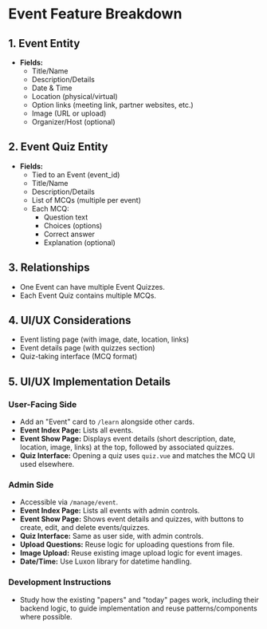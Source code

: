 # Event Feature Breakdown

## 1. Event Entity

- **Fields:**
  - Title/Name
  - Description/Details
  - Date & Time
  - Location (physical/virtual)
  - Option links (meeting link, partner websites, etc.)
  - Image (URL or upload)
  - Organizer/Host (optional)

## 2. Event Quiz Entity

- **Fields:**
  - Tied to an Event (event_id)
  - Title/Name
  - Description/Details
  - List of MCQs (multiple per event)
  - Each MCQ:
    - Question text
    - Choices (options)
    - Correct answer
    - Explanation (optional)

## 3. Relationships

- One Event can have multiple Event Quizzes.
- Each Event Quiz contains multiple MCQs.

## 4. UI/UX Considerations

- Event listing page (with image, date, location, links)
- Event details page (with quizzes section)
- Quiz-taking interface (MCQ format)

## 5. UI/UX Implementation Details

### User-Facing Side

- Add an "Event" card to `/learn` alongside other cards.
- **Event Index Page:** Lists all events.
- **Event Show Page:** Displays event details (short description, date, location, image, links) at the top, followed by associated quizzes.
- **Quiz Interface:** Opening a quiz uses `quiz.vue` and matches the MCQ UI used elsewhere.

### Admin Side

- Accessible via `/manage/event`.
- **Event Index Page:** Lists all events with admin controls.
- **Event Show Page:** Shows event details and quizzes, with buttons to create, edit, and delete events/quizzes.
- **Quiz Interface:** Same as user side, with admin controls.
- **Upload Questions:** Reuse logic for uploading questions from file.
- **Image Upload:** Reuse existing image upload logic for event images.
- **Date/Time:** Use Luxon library for datetime handling.

### Development Instructions

- Study how the existing "papers" and "today" pages work, including their backend logic, to guide implementation and reuse patterns/components where possible.

